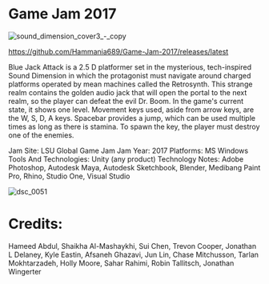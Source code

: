 # Game Jam 2017
 ![sound_dimension_cover3_-_copy](https://cloud.githubusercontent.com/assets/20171200/22322966/13943876-e365-11e6-92c5-6067c02c1d24.png)

https://github.com/Hammania689/Game-Jam-2017/releases/latest

Blue Jack Attack is a 2.5 D platformer set in the mysterious, tech-inspired Sound Dimension in which the protagonist must navigate around charged platforms operated by mean machines called the Retrosynth. This strange realm contains the golden audio jack that will open the portal to the next realm, so the player can defeat the evil Dr. Boom. In the game's current state, it shows one level. Movement keys used, aside from arrow keys, are the W, S, D, A keys. Spacebar provides a jump, which can be used multiple times as long as there is stamina. To spawn the key, the player must destroy one of the enemies.



Jam Site: 
LSU Global Game Jam
Jam Year: 
2017
Platforms: 
MS Windows
Tools And Technologies: 
Unity (any product)
Technology Notes: 
Adobe Photoshop, Autodesk Maya, Autodesk Sketchbook, Blender, Medibang Paint Pro, Rhino, Studio One, Visual Studio


![dsc_0051](https://cloud.githubusercontent.com/assets/20171200/22322992/3fd5519a-e365-11e6-8f98-cc1edd51dbeb.jpg)

# Credits: 
Hameed Abdul, Shaikha Al-Mashaykhi, Sui Chen, Trevon Cooper, Jonathan L Delaney, Kyle Eastin, Afsaneh Ghazavi, Jun Lin, Chase Mitchusson, Tarlan Mokhtarzadeh, Holly Moore, Sahar Rahimi, Robin Tallitsch, Jonathan Wingerter

